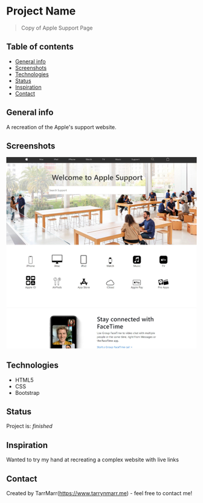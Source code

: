 # Project Name
> Copy of Apple Support Page  

## Table of contents
* [General info](#general-info)
* [Screenshots](#screenshots)
* [Technologies](#technologies)
* [Status](#status)
* [Inspiration](#inspiration)
* [Contact](#contact)

## General info
A recreation of the Apple's support website.  

## Screenshots
![Example screenshot](https://github.com/TarrMarr/copyOfAppleSupport/blob/master/screenshot.JPG)

## Technologies
* HTML5
* CSS
* Bootstrap

## Status
Project is: _finished_

## Inspiration
Wanted to try my hand at recreating a complex website with live links

## Contact
Created by TarrMarr(https://www.tarrynmarr.me) - feel free to contact me!

